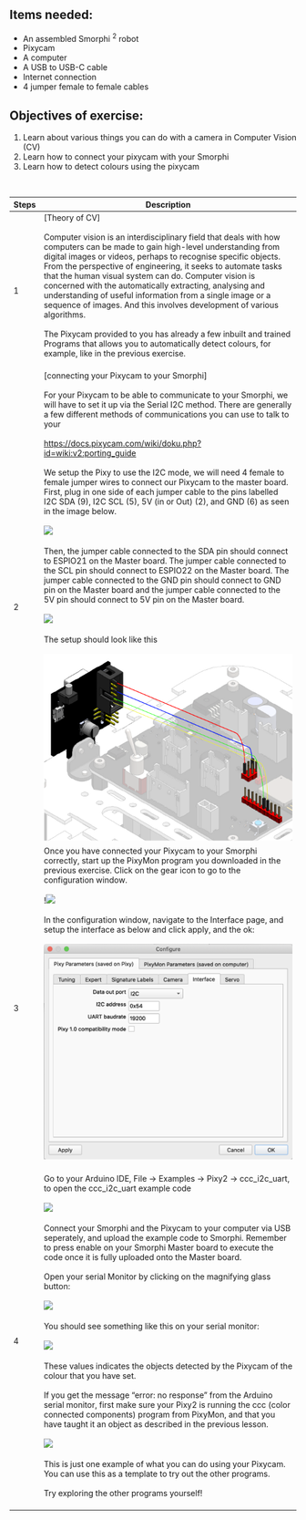 ## Items needed:
* An assembled Smorphi <sup>2</sup> robot
* Pixycam
* A computer
* A USB to USB-C cable
* Internet connection
* 4 jumper female to female cables
## Objectives of exercise:
1. Learn about various things you can do with a camera in Computer Vision (CV)
2. Learn how to connect your pixycam with your Smorphi
3. Learn how to detect colours using the pixycam

<br />

Steps | Description
-- | --
1 | [Theory of CV]<br /><br />Computer vision is an interdisciplinary field that deals with how computers can be made to gain high-level understanding from digital images or videos, perhaps to recognise specific objects. From the perspective of engineering, it seeks to automate tasks that the human visual system can do. Computer vision is concerned with the automatically extracting, analysing and understanding of useful information from a single image or a sequence of images. And this involves development of various algorithms.<br /><br />The Pixycam provided to you has already a few inbuilt and trained Programs that allows you to automatically detect colours, for example, like in the previous exercise.<br /><br />
2 | [connecting your Pixycam to your Smorphi]<br /><br />For your Pixycam to be able to communicate to your Smorphi, we will have to set it up via the Serial I2C method. There are generally a few different methods of communications you can use to talk to your <br /><br />https://docs.pixycam.com/wiki/doku.php?id=wiki:v2:porting_guide <br /><br />We setup the Pixy to use the I2C mode, we will need 4 female to female jumper wires to connect our Pixycam to the master board. First, plug in one side of each jumper cable to the pins labelled I2C SDA (9), I2C SCL (5), 5V (in or Out) (2), and GND (6) as seen in the image below.<br /><br />![](https://github.com/WefaaRobotics/Smorphi-Wiki/blob/main/Robot%20exercises%20images/13/13.1.jpg)<br /><br />Then, the jumper cable connected to the SDA pin should connect to ESPIO21 on the Master board. The jumper cable connected to the SCL pin should connect to ESPIO22 on the Master board. The jumper cable connected to the GND pin should connect to GND pin on the Master board and the jumper cable connected to the 5V pin should connect to 5V pin on the Master board.<br /><br />![](https://github.com/WefaaRobotics/Smorphi-Wiki/blob/main/Robot%20exercises%20images/13/13.2.png)<br /><br /> The setup should look like this <br></br> ![](https://github.com/WefaaRobotics/Smorphi-Wiki/blob/main/Robot%20exercises%20images/12/pixycam%20i2c%20guide.png)
3 | Once you have connected your Pixycam to your Smorphi correctly, start up the PixyMon program you downloaded in the previous exercise. Click on the gear icon to go to the configuration window.<br /><br />!![](https://github.com/WefaaRobotics/Smorphi-Wiki/blob/main/Robot%20exercises%20images/13/13.3.png)<br /><br />In the configuration window, navigate to the Interface page, and setup the interface as below and click apply, and the ok:<br /><br />![](https://github.com/WefaaRobotics/Smorphi-Wiki/blob/main/Robot%20exercises%20images/13/13.4.png)<br /><br />
4 | Go to your Arduino IDE, File -> Examples -> Pixy2 -> ccc_i2c_uart, to open the ccc_i2c_uart example code<br /><br />![](https://github.com/WefaaRobotics/Smorphi-Wiki/blob/main/Robot%20exercises%20images/13/13.7.png)<br /><br />Connect your Smorphi and the Pixycam to your computer via USB seperately, and upload the example code to Smorphi. Remember to press enable on your Smorphi Master board to execute the code once it is fully uploaded onto the Master board.<br /><br /> Open your serial Monitor by clicking on the magnifying glass button:<br /><br />![](https://github.com/WefaaRobotics/Smorphi-Wiki/blob/main/Robot%20exercises%20images/13/13.8.png)<br /><br />You should see something like this on your serial monitor:<br /><br />![](https://github.com/WefaaRobotics/Smorphi-Wiki/blob/main/Robot%20exercises%20images/13/13.9.png)<br /><br />These values indicates the objects detected by the Pixycam of the colour that you have set.<br /><br />If you get the message “error: no response” from the Arduino serial monitor, first make sure your Pixy2 is running the ccc (color connected components) program from PixyMon, and that you have taught it an object as described in the previous lesson.<br /><br />![](https://github.com/WefaaRobotics/Smorphi-Wiki/blob/main/Robot%20exercises%20images/13/13.10.png)<br /><br />This is just one example of what you can do using your Pixycam. You can use this as a template to try out the other programs. <br /><br />Try exploring the other programs yourself!<br /><br />
